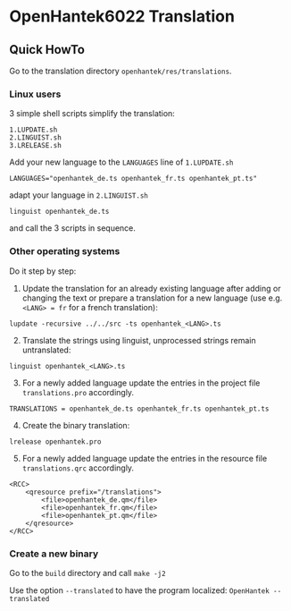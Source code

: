 # OpenHantek6022 Translation

## Quick HowTo

Go to the translation directory `openhantek/res/translations`.

### Linux users 

3 simple shell scripts simplify the translation:
```
1.LUPDATE.sh
2.LINGUIST.sh 
3.LRELEASE.sh
```
Add your new language to the `LANGUAGES` line of `1.LUPDATE.sh`
```
LANGUAGES="openhantek_de.ts openhantek_fr.ts openhantek_pt.ts"
```
adapt your language in `2.LINGUIST.sh` 
```
linguist openhantek_de.ts
```
and call the 3 scripts in sequence.

### Other operating systems

Do it step by step:

1. Update the translation for an already existing language after adding or changing the text 
or prepare a translation for a new language (use e.g. `<LANG> = fr` for a french translation):

`lupdate -recursive ../../src -ts openhantek_<LANG>.ts`

2. Translate the strings using linguist, unprocessed strings remain untranslated:

`linguist openhantek_<LANG>.ts`

3. For a newly added language update the entries in the project file `translations.pro` accordingly.
```
TRANSLATIONS = openhantek_de.ts openhantek_fr.ts openhantek_pt.ts
```

4. Create the binary translation:

`lrelease openhantek.pro`

5. For a newly added language update the entries in the resource file `translations.qrc` accordingly.
```
<RCC>
    <qresource prefix="/translations">
        <file>openhantek_de.qm</file>
        <file>openhantek_fr.qm</file>
        <file>openhantek_pt.qm</file>
    </qresource>
</RCC>
```

### Create a new binary

Go to the `build` directory and call `make -j2`

Use the option `--translated` to have the program localized: `OpenHantek --translated`
